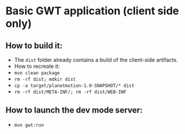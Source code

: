 # Basic GWT application (client side only)

## How to build it:
 - The `dist` folder already contains a build of the client-side artifacts. 
 - How to recreate it:
 - `mvn clean package`
 - `rm -rf dist; mdkir dist`
 - `cp -a target/planetmotion-1.0-SNAPSHOT/* dist`
 - `rm -rf dist/META-INF/; rm -rf dist/WEB-INF`
 
## How to launch the dev mode server:
 - `mvn gwt:run`
 
